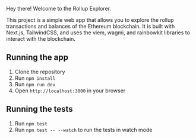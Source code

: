 Hey there! Welcome to the Rollup Explorer.

This project is a simple web app that allows you to explore the rollup transactions and balances of the Ethereum blockchain. It is built with Next.js, TailwindCSS, and uses the viem, wagmi, and rainbowkit libraries to interact with the blockchain.

## Running the app
1. Clone the repository
2. Run `npm install`
3. Run `npm run dev`
4. Open `http://localhost:3000` in your browser
   
## Running the tests
1. Run `npm test`
3. Run `npm test -- --watch` to run the tests in watch mode
